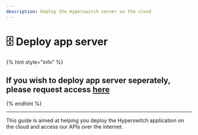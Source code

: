 ```yaml
---
description: Deploy the Hyperswitch server on the cloud
---
```


# 🗄 Deploy app server

{% hint style="info" %}
## If you wish to deploy app server seperately, please request access [here](https://docs.google.com/forms/d/e/1FAIpQLSeflqUqLYBwhoHJQhwQOKjjfbxx2zj-VNrR3QdzX\_u5WqTxzQ/viewform?usp=sf\_link)&#x20;
{% endhint %}

***

This guide is aimed at helping you deploy the Hyperswitch application on the cloud and access our APIs over the internet.
